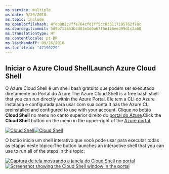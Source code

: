```yaml
---
ms.service: multiple
ms.date: 9/20/2018
ms.topic: include
ms.openlocfilehash: 4feb882c7ffe764cfd1ff5cc835117195762f78c
ms.sourcegitcommit: 5d9b713653b3d03e1d0a67f6e126ee399d1c2a60
ms.translationtype: HT
ms.contentlocale: pt-BR
ms.lasthandoff: 09/26/2018
ms.locfileid: "47190229"
---
```

## <a name="launch-azure-cloud-shell"></a><span data-ttu-id="10b73-101">Iniciar o Azure Cloud Shell</span><span class="sxs-lookup"><span data-stu-id="10b73-101">Launch Azure Cloud Shell</span></span>

<span data-ttu-id="10b73-102">O Azure Cloud Shell é um shell bash gratuito que podem ser executado diretamente no Portal do Azure.</span><span class="sxs-lookup"><span data-stu-id="10b73-102">The Azure Cloud Shell is a free bash shell that you can run directly within the Azure Portal.</span></span> <span data-ttu-id="10b73-103">Ele tem a CLI do Azure instalada e configurada para usar com sua conta.</span><span class="sxs-lookup"><span data-stu-id="10b73-103">It has the Azure CLI preinstalled and configured to use with your account.</span></span> <span data-ttu-id="10b73-104">Clique no botão **Cloud Shell** no menu no canto superior direito do [portal do Azure](https://portal.azure.com).</span><span class="sxs-lookup"><span data-stu-id="10b73-104">Click the **Cloud Shell** button on the menu in the upper-right of the [Azure portal](https://portal.azure.com).</span></span>

<span data-ttu-id="10b73-105">[![Cloud Shell](../media/cloud-shell-try-it/cloud-shell-menu.png)](https://portal.azure.com)</span><span class="sxs-lookup"><span data-stu-id="10b73-105">[![Cloud Shell](../media/cloud-shell-try-it/cloud-shell-menu.png)](https://portal.azure.com)</span></span>

<span data-ttu-id="10b73-106">O botão inicia um shell interativo que você pode usar para executar todas as etapas neste tópico:</span><span class="sxs-lookup"><span data-stu-id="10b73-106">The button launches an interactive shell that you can use to run all of the steps in this topic:</span></span>

<span data-ttu-id="10b73-107">[![Captura de tela mostrando a janela do Cloud Shell no portal](../media/cloud-shell-try-it/cloud-shell-safari.png)](https://portal.azure.com)</span><span class="sxs-lookup"><span data-stu-id="10b73-107">[![Screenshot showing the Cloud Shell window in the portal](../media/cloud-shell-try-it/cloud-shell-safari.png)](https://portal.azure.com)</span></span>
